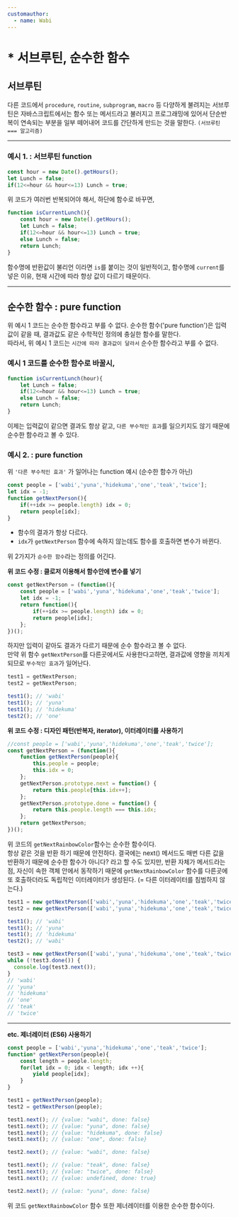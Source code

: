 ```yaml
---
customauthor:
  - name: Wabi
---
```

# * 서브루틴, 순수한 함수
<Author/>

## 서브루틴

다른 코드에서 `procedure`, `routine`, `subprogram`, `macro` 등 다양하게 불려지는 서브루틴은 자바스크립트에서는 함수 또는 메서드라고 불러지고 프로그래밍에 있어서 단순반복이 연속되는 부분을 일부 떼어내어 코드를 간단하게 만드는 것을 말한다. `(서브루틴 === 알고리즘)`

---

### 예시 1. : 서브루틴 function
```js
const hour = new Date().getHours();
let Lunch = false;
if(12<=hour && hour<=13) Lunch = true;
```

위 코드가 여러번 반복되어야 해서, 하단에 함수로 바꾸면,

```js
function isCurrentLunch(){
    const hour = new Date().getHours();
    let Lunch = false;
    if(12<=hour && hour<=13) Lunch = true;
    else Lunch = false;
    return Lunch;
}
```

함수명에 반환값이 불리언 이라면 `is`를 붙이는 것이 일반적이고, 함수명에 `current`를 넣은 이유, 현재 시간에 따라 항상 값이 다르기 때문이다.

---

## 순수한 함수 : pure function

위 예시 1 코드는 순수한 함수라고 부를 수 없다. 순수한 함수('pure function')은 입력값이 같을 때, 결과값도 같은 수학적인 정의에 충실한 함수를 말한다.\
따라서, 위 예시 1 코드는 `시간에 따라 결과값이 달라서` 순수한 함수라고 부를 수 없다.

### 예시 1 코드를 순수한 함수로 바꿀시,
```js
function isCurrentLunch(hour){
    let Lunch = false;
    if(12<=hour && hour<=13) Lunch = true;
    else Lunch = false;
    return Lunch;
}
```

이제는 입력값이 같으면 결과도 항상 같고, `다른 부수적인 효과`를 일으키지도 않기 때문에 순수한 함수라고 볼 수 있다.

### 예시 2. : pure function

위 `'다른 부수적인 효과'` 가 일어나는 function 예시 (순수한 함수가 아닌)

```js
const people = ['wabi','yuna','hidekuma','one','teak','twice'];
let idx = -1;
function getNextPerson(){
    if(++idx >= people.length) idx = 0;
    return people[idx];
}
```

- 함수의 결과가 항상 다르다.
- `idx`가 `getNextPerson` 함수에 속하지 않는데도 함수를 호출하면 변수가 바뀐다.

위 2가지가 `순수한 함수`라는 정의를 어긴다.

**위 코드 수정 : 클로저 이용해서 함수안에 변수를 넣기**

```js
const getNextPerson = (function(){
    const people = ['wabi','yuna','hidekuma','one','teak','twice'];
    let idx = -1;
    return function(){
        if(++idx >= people.length) idx = 0;
        return people[idx];
    };
})();
```

하지만 입력이 같아도 결과가 다르기 때문에 순수 함수라고 볼 수 없다.\
만약 위 함수 `getNextPerson`를 다른곳에서도 사용한다고하면, 결과값에 영향을 끼치게 되므로 `부수적인 효과`가 일어난다.

```js
test1 = getNextPerson;
test2 = getNextPerson;

test1(); // 'wabi'
test1(); // 'yuna'
test1(); // 'hidekuma'
test2(); // 'one'
```

**위 코드 수정 : 디자인 패턴(반복자, iterator), 이터레이터를 사용하기**

```js
//const people = ['wabi','yuna','hidekuma','one','teak','twice'];
const getNextPerson = (function(){
    function getNextPerson(people){
        this.people = people;
        this.idx = 0;
    };
    getNextPerson.prototype.next = function() {
        return this.people[this.idx++];
    };
    getNextPerson.prototype.done = function() {
        return this.people.length === this.idx;
    };
    return getNextPerson;
})();
```

위 코드의 `getNextRainbowColor`함수는 순수한 함수이다.\
항상 같은 것을 반환 하기 때문에 안전하다. 결국에는 next() 메서드도 매번 다른 값을 반환하기 때문에 순수한 함수가 아니다? 라고 할 수도 있지만, 반환 자체가 메서드라는 점, 자신이 속한 객체 안에서 동작하기 때문에 `getNextRainbowColor` 함수를 다른곳에 또 호출하더라도 독립적인 이터레이터가 생성된다. (= 다른 이터레이터를 침범하지 않는다.)

```js
test1 = new getNextPerson(['wabi','yuna','hidekuma','one','teak','twice']);
test2 = new getNextPerson(['wabi','yuna','hidekuma','one','teak','twice']);

test1(); // 'wabi'
test1(); // 'yuna'
test1(); // 'hidekuma'
test2(); // 'wabi'

test3 = new getNextPerson(['wabi','yuna','hidekuma','one','teak','twice']);
while (!test3.done()) {
  console.log(test3.next());
}
// 'wabi'
// 'yuna'
// 'hidekuma'
// 'one'
// 'teak'
// 'twice'
```

---

**etc. 제너레이터 (ES6) 사용하기**

```js
const people = ['wabi','yuna','hidekuma','one','teak','twice'];
function* getNextPerson(people){
    const length = people.length;
    for(let idx = 0; idx < length; idx ++){
        yield people[idx];
    }
}

test1 = getNextPerson(people);
test2 = getNextPerson(people);

test1.next(); // {value: "wabi", done: false}
test1.next(); // {value: "yuna", done: false}
test1.next(); // {value: "hidekuma", done: false}
test1.next(); // {value: "one", done: false}

test2.next(); // {value: "wabi", done: false}

test1.next(); // {value: "teak", done: false}
test1.next(); // {value: "twice", done: false}
test1.next(); // {value: undefined, done: true}

test2.next(); // {value: "yuna", done: false}
```

위 코드 `getNextRainbowColor` 함수 또한 제너레이터를 이용한 순수한 함수이다.